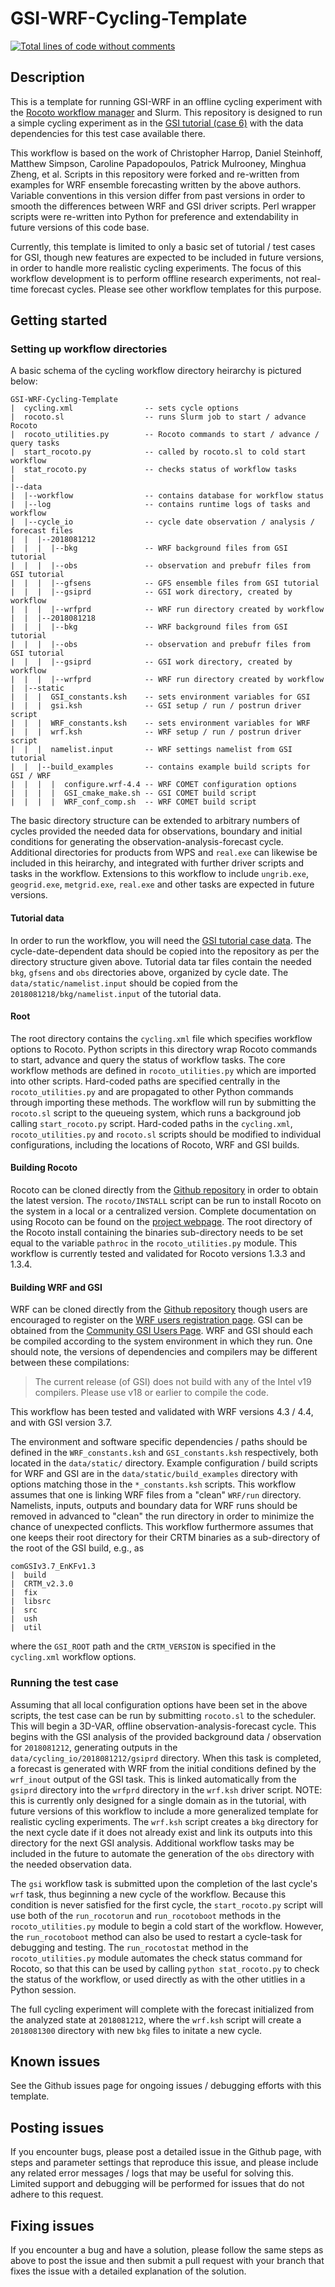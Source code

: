 # GSI-WRF-Cycling-Template

[![Total lines of code without comments](https://tokei.rs/b1/github/CW3E/GSI-WRF-Cycling-Template?category=code)](https://github.com/CW3E/GSI-WRF-Cycling-Template)

## Description
This is a template for running GSI-WRF in an offline cycling experiment with the
[Rocoto workflow manager](https://github.com/christopherwharrop/rocoto) and Slurm.
This repository is designed to run a simple cycling experiment as in the
[GSI tutorial (case 6)](https://dtcenter.ucar.edu/com-GSI/users/tutorial/online_tutorial/index_v3.7.php)
with the data dependencies for this test case available there.

This workflow is based on the work of Christopher Harrop, Daniel Steinhoff, Matthew Simpson,
Caroline Papadopoulos, Patrick Mulrooney, Minghua Zheng, et al.  Scripts in this repository were
forked and re-written from examples for WRF ensemble forecasting written by the above
authors.  Variable conventions in this version differ from past versions in order
to smooth the differences between WRF and GSI driver scripts.
Perl wrapper scripts were re-written into Python for preference and extendability in future
versions of this code base.

Currently, this template is limited to only a basic set of tutorial / test cases for GSI,
though new features are expected to be included in future versions, in order to handle
more realistic cycling experiments.  The focus of this workflow development is to perform offline
research experiments, not real-time forecast cycles.  Please see other workflow templates
for this purpose.

## Getting started

### Setting up workflow directories 

A basic schema of the cycling workflow directory heirarchy is pictured below:
```
GSI-WRF-Cycling-Template
|  cycling.xml                -- sets cycle options
|  rocoto.sl                  -- runs Slurm job to start / advance Rocoto
|  rocoto_utilities.py        -- Rocoto commands to start / advance / query tasks
|  start_rocoto.py            -- called by rocoto.sl to cold start workflow
|  stat_rocoto.py             -- checks status of workflow tasks
|
|--data
|  |--workflow                -- contains database for workflow status
|  |--log                     -- contains runtime logs of tasks and workflow
|  |--cycle_io                -- cycle date observation / analysis / forecast files 
|  |  |--2018081212
|  |  |  |--bkg               -- WRF background files from GSI tutorial
|  |  |  |--obs               -- observation and prebufr files from GSI tutorial
|  |  |  |--gfsens            -- GFS ensemble files from GSI tutorial
|  |  |  |--gsiprd            -- GSI work directory, created by workflow
|  |  |  |--wrfprd            -- WRF run directory created by workflow
|  |  |--2018081218
|  |  |  |--bkg               -- WRF background files from GSI tutorial
|  |  |  |--obs               -- observation and prebufr files from GSI tutorial
|  |  |  |--gsiprd            -- GSI work directory, created by workflow
|  |  |  |--wrfprd            -- WRF run directory created by workflow
|  |--static
|  |  |  GSI_constants.ksh    -- sets environment variables for GSI
|  |  |  gsi.ksh              -- GSI setup / run / postrun driver script
|  |  |  WRF_constants.ksh    -- sets environment variables for WRF
|  |  |  wrf.ksh              -- WRF setup / run / postrun driver script 
|  |  |  namelist.input       -- WRF settings namelist from GSI tutorial
|  |  |--build_examples       -- contains example build scripts for GSI / WRF
|  |  |  |  configure.wrf-4.4 -- WRF COMET configuration options
|  |  |  |  GSI_cmake_make.sh -- GSI COMET build script
|  |  |  |  WRF_conf_comp.sh  -- WRF COMET build script
```
The basic directory structure can be extended to arbitrary numbers of cycles provided the
needed data for observations, boundary and initial conditions for generating the 
observation-analysis-forecast cycle.  Additional directories for products from WPS and
`real.exe` can likewise be included in this heirarchy, and integrated with further
driver scripts and tasks in the workflow.  Extensions to this workflow to include 
`ungrib.exe`, `geogrid.exe`, `metgrid.exe`, `real.exe` and other tasks are expected in future
versions.

#### Tutorial data
In order to run the workflow, you will need the
[GSI tutorial
case data](https://dtcenter.ucar.edu/com-GSI/users/tutorial/online_tutorial/releaseV3.7/data/download_data.php).
The cycle-date-dependent data should be copied into the repository as per the directory
structure given above. Tutorial data tar files contain the needed `bkg`, `gfsens`
and `obs` directories above, organized by cycle date.  The `data/static/namelist.input`
should be copied from the `2018081218/bkg/namelist.input` of the tutorial data.

#### Root
The root directory contains the `cycling.xml` file which specifies workflow options to
Rocoto.  Python scripts in this directory wrap Rocoto commands to start, advance and
query the status of workflow tasks.  The core workflow methods are defined in
`rocoto_utilities.py` which are imported into other scripts.  Hard-coded paths are specified
centrally in the `rocoto_utilities.py` and are propagated to other Python commands through
importing these methods.  The workflow will run by submitting the `rocoto.sl` script to
the queueing system, which runs a background job calling `start_rocoto.py` script.
Hard-coded paths in the `cycling.xml`, `rocoto_utilities.py` and `rocoto.sl` scripts
should be modified to individual configurations, including the locations of Rocoto, WRF and GSI
builds.

#### Building Rocoto
Rocoto can be cloned directly from the [Github repository](https://github.com/christopherwharrop/rocoto)
in order to obtain the latest version.  The `rocoto/INSTALL` script can be run to install Rocoto on
the system in a local or a centralized version.  Complete documentation on using Rocoto can be found
on the [project webpage](http://christopherwharrop.github.io/rocoto/).  The root directory of the
Rocoto install containing the binaries sub-directory needs to be set equal to the variable
`pathroc` in the `rocoto_utilities.py` module.  This workflow is currently tested and validated
for Rocoto versions 1.3.3 and 1.3.4.


#### Building WRF and GSI
WRF can be cloned directly from the [Github repository](https://github.com/wrf-model/WRF) though
users are encouraged to register on the [WRF users registration
page](https://www2.mmm.ucar.edu/wrf/users/download/wrf-regist.php).  GSI can be obtained from the
[Community GSI Users Page](https://dtcenter.ucar.edu/com-GSI/users/downloads/index.php).
WRF and GSI should each be compiled according to the system environment in which they run.
One should note, the versions of dependencies and compilers may be different between these
compilations:
<blockquote>
The current release (of GSI) does not build with any of the Intel v19 compilers.
Please use v18 or earlier to compile the code.
</blockquote>
This workflow has been tested and validated with WRF versions 4.3 / 4.4, and with GSI version 3.7.

The environment and software specific dependencies / paths should be defined 
in the `WRF_constants.ksh` and `GSI_constants.ksh` respectively, both located in the 
`data/static/` directory.  Example configuration / build scripts for WRF and GSI are
in the `data/static/build_examples` directory with options matching those in the
`*_constants.ksh` scripts.  This workflow assumes that one is linking WRF files from a "clean"
`WRF/run` directory.  Namelists, inputs, outputs and boundary data for WRF runs should be
removed in advanced to "clean" the run directory in order to minimize the chance of
unexpected conflicts.  This workflow furthermore assumes that one keeps their root directory
for their CRTM binaries as a sub-directory of the root of the GSI build, e.g., as
```
comGSIv3.7_EnKFv1.3
|  build
|  CRTM_v2.3.0
|  fix
|  libsrc
|  src
|  ush
|  util
```
where the `GSI_ROOT` path and the `CRTM_VERSION` is specified in the `cycling.xml` workflow options. 

### Running the test case 
Assuming that all local configuration options have been set in the above scripts,
the test case can be run by submitting `rocoto.sl` to the scheduler.  This will begin a
3D-VAR, offline observation-analysis-forecast cycle.  This begins with the GSI analysis of
the provided background data / observation for `2018081212`, generating outputs in the
`data/cycling_io/2018081212/gsiprd` directory.  When this task is completed, a forecast
is generated with WRF from the initial conditions defined by the `wrf_inout` output of
the GSI task.  This is linked automatically from the `gsiprd` directory into the 
`wrfprd` directory in the `wrf.ksh` driver script.  NOTE: this is currently only designed
for a single domain as in the tutorial, with future versions of this workflow to include a
more generalized template for realistic cycling experiments.
The `wrf.ksh` script creates a `bkg` directory for the next cycle date if it
does not already exist and link its outputs into this directory for the next GSI analysis.
Additional workflow tasks may be included in the future to automate the generation of the
`obs` directory with the needed observation data.

The `gsi` workflow task is submitted upon the completion of the last cycle's `wrf` task,
thus beginning a new cycle of the workflow.  Because this condition is never satisfied for
the first cycle, the `start_rocoto.py` script will use both of the `run_rocotorun` and
`run_rocotoboot` methods in the `rocoto_utilities.py` module to begin a cold start of the
workflow.  However, the `run_rocotoboot` method can also be used to restart a cycle-task
for debugging and testing.  The `run_rocotostat` method in the `rocoto_utilities.py` module
automates the check status command for Rocoto, so that this can be used by calling
`python stat_rocoto.py`
to check the status of the workflow, or used directly as with the other utitlies in a Python
session.

The full cycling experiment will complete with the forecast initialized from the analyzed state at
`2018081212`, where the `wrf.ksh` script will create a `2018081300` directory with new `bkg` files
to initate a new cycle.

## Known issues
See the Github issues page for ongoing issues / debugging efforts with this template.

## Posting issues
If you encounter bugs, please post a detailed issue in the Github page, with steps and parameter
settings that reproduce this issue, and please include any related error messages / logs that
may be useful for solving this.  Limited support and debugging will be performed for issues that do
not adhere to this request.

## Fixing issues
If you encounter a bug and have a solution, please follow the same steps as above to post the issue
and then submit a pull request with your branch that fixes the issue with a detailed explanation of
the solution.
